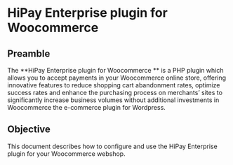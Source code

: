 # HiPay Enterprise plugin for Woocommerce

## Preamble
The **HiPay Enterprise plugin for Woocommerce ** is a PHP plugin which allows you to accept payments in your Woocommerce online store, offering innovative features to reduce shopping cart abandonment rates, optimize success rates and enhance the purchasing process on merchants’ sites to significantly increase business volumes without additional investments in Woocommerce the e-commerce plugin for Wordpress.

## Objective
This document describes how to configure and use the HiPay Enterprise plugin for your Woocommerce webshop.

